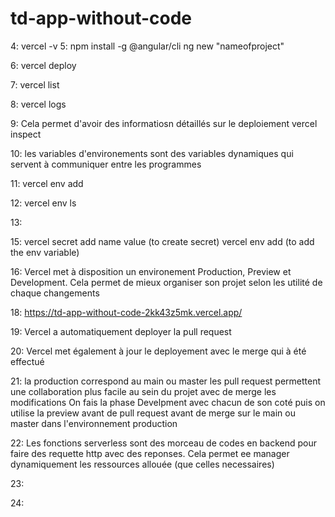 # td-app-without-code

4:
vercel -v
5: 
npm install -g @angular/cli
ng new "nameofproject"

6:
vercel deploy

7:
vercel list

8:
vercel logs <deployment-url>

9:
Cela permet d'avoir des informatiosn détaillés sur le deploiement
vercel inspect <deployement-url>

10:
les variables d'environements sont des variables dynamiques qui servent à communiquer entre les programmes

11: 
vercel env add

12:
vercel env ls

13:


15:
vercel secret add name value (to create secret)
vercel env add (to add the env variable)

16: Vercel met à disposition un environement Production, Preview et Development. Cela permet de mieux organiser son projet selon les utilité de chaque changements

18:
https://td-app-without-code-2kk43z5mk.vercel.app/

19:
Vercel a automatiquement deployer la pull request 

20:
Vercel met également à jour le deployement avec le merge qui à été effectué

21:
la production correspond au main ou master
les pull request permettent une collaboration plus facile au sein du projet avec de merge les modifications
On fais la phase Develpment avec chacun de son coté puis on utilise la preview avant de pull request avant de merge sur le main ou master dans l'environnement production

22:
Les fonctions serverless sont des morceau de codes en backend pour faire des requette http avec des reponses. Cela permet ee manager dynamiquement les ressources allouée (que celles necessaires)

23:

24:
